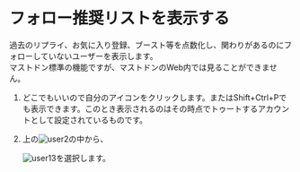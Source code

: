 # フォロー推奨リストを表示する

過去のリプライ、お気に入り登録、ブースト等を点数化し、関わりがあるのにフォローしていないユーザーを表示します。  
マストドン標準の機能ですが、マストドンのWeb内では見ることができません。

1. どこでもいいので自分のアイコンをクリックします。またはShift+Ctrl+Pでも表示できます。このとき表示されるのはその時点でトゥートするアカウントとして設定されているものです。
2. 上の![user2](https://dl.thedesk.top/media/user2.PNG)の中から、  

   ![user13](https://dl.thedesk.top/media/user13.PNG)を選択します。  

